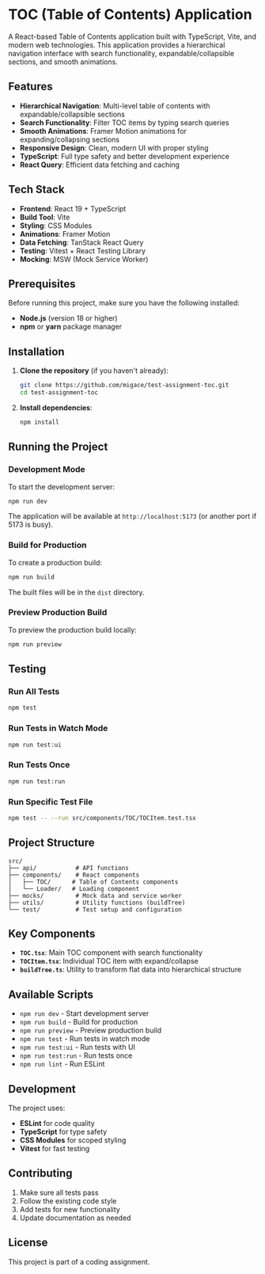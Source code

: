 # TOC (Table of Contents) Application

A React-based Table of Contents application built with TypeScript, Vite, and modern web technologies. This application provides a hierarchical navigation interface with search functionality, expandable/collapsible sections, and smooth animations.

## Features

- **Hierarchical Navigation**: Multi-level table of contents with expandable/collapsible sections
- **Search Functionality**: Filter TOC items by typing search queries
- **Smooth Animations**: Framer Motion animations for expanding/collapsing sections
- **Responsive Design**: Clean, modern UI with proper styling
- **TypeScript**: Full type safety and better development experience
- **React Query**: Efficient data fetching and caching

## Tech Stack

- **Frontend**: React 19 + TypeScript
- **Build Tool**: Vite
- **Styling**: CSS Modules
- **Animations**: Framer Motion
- **Data Fetching**: TanStack React Query
- **Testing**: Vitest + React Testing Library
- **Mocking**: MSW (Mock Service Worker)

## Prerequisites

Before running this project, make sure you have the following installed:

- **Node.js** (version 18 or higher)
- **npm** or **yarn** package manager

## Installation

1. **Clone the repository** (if you haven't already):

   ```bash
   git clone https://github.com/migace/test-assignment-toc.git
   cd test-assignment-toc
   ```

2. **Install dependencies**:
   ```bash
   npm install
   ```

## Running the Project

### Development Mode

To start the development server:

```bash
npm run dev
```

The application will be available at `http://localhost:5173` (or another port if 5173 is busy).

### Build for Production

To create a production build:

```bash
npm run build
```

The built files will be in the `dist` directory.

### Preview Production Build

To preview the production build locally:

```bash
npm run preview
```

## Testing

### Run All Tests

```bash
npm test
```

### Run Tests in Watch Mode

```bash
npm run test:ui
```

### Run Tests Once

```bash
npm run test:run
```

### Run Specific Test File

```bash
npm test -- --run src/components/TOC/TOCItem.test.tsx
```

## Project Structure

```
src/
├── api/           # API functions
├── components/    # React components
│   ├── TOC/      # Table of Contents components
│   └── Loader/   # Loading component
├── mocks/         # Mock data and service worker
├── utils/         # Utility functions (buildTree)
└── test/          # Test setup and configuration
```

## Key Components

- **`TOC.tsx`**: Main TOC component with search functionality
- **`TOCItem.tsx`**: Individual TOC item with expand/collapse
- **`buildTree.ts`**: Utility to transform flat data into hierarchical structure

## Available Scripts

- `npm run dev` - Start development server
- `npm run build` - Build for production
- `npm run preview` - Preview production build
- `npm run test` - Run tests in watch mode
- `npm run test:ui` - Run tests with UI
- `npm run test:run` - Run tests once
- `npm run lint` - Run ESLint

## Development

The project uses:

- **ESLint** for code quality
- **TypeScript** for type safety
- **CSS Modules** for scoped styling
- **Vitest** for fast testing

## Contributing

1. Make sure all tests pass
2. Follow the existing code style
3. Add tests for new functionality
4. Update documentation as needed

## License

This project is part of a coding assignment.
